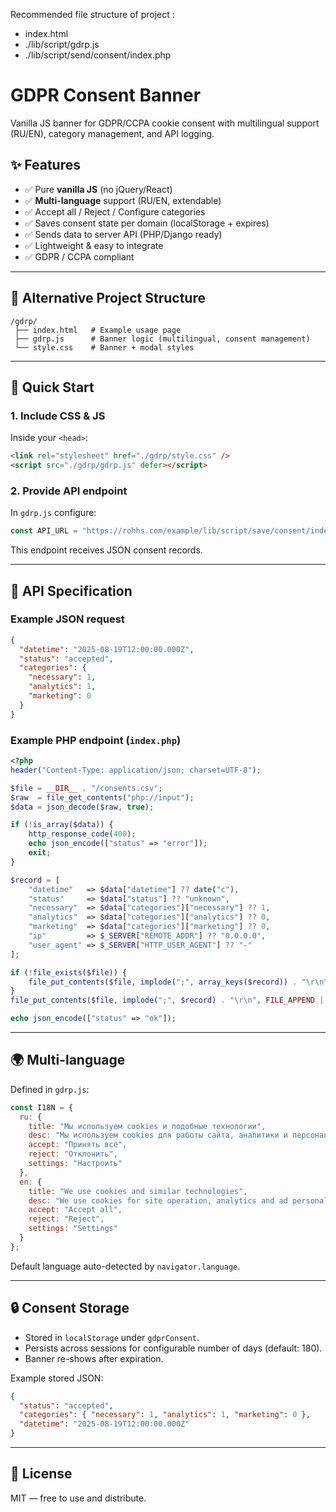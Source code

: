 Recommended file structure of project :

- index.html
- ./lib/script/gdrp.js
- ./lib/script/send/consent/index.php

# GDPR Consent Banner

Vanilla JS banner for GDPR/CCPA cookie consent with multilingual support (RU/EN), category management, and API logging.

## ✨ Features

- ✅ Pure **vanilla JS** (no jQuery/React)  
- ✅ **Multi-language** support (RU/EN, extendable)  
- ✅ Accept all / Reject / Configure categories  
- ✅ Saves consent state per domain (localStorage + expires)  
- ✅ Sends data to server API (PHP/Django ready)  
- ✅ Lightweight & easy to integrate  
- ✅ GDPR / CCPA compliant  

---

## 📂 Alternative Project Structure

```
/gdrp/
 ├── index.html   # Example usage page
 ├── gdrp.js      # Banner logic (multilingual, consent management)
 └── style.css    # Banner + modal styles
```

---

## 🚀 Quick Start

### 1. Include CSS & JS
Inside your `<head>`:

```html
<link rel="stylesheet" href="./gdrp/style.css" />
<script src="./gdrp/gdrp.js" defer></script>
```

### 2. Provide API endpoint

In `gdrp.js` configure:

```js
const API_URL = "https://rohhs.com/example/lib/script/save/consent/index.php";
```

This endpoint receives JSON consent records.

---

## 📝 API Specification

### Example JSON request

```json
{
  "datetime": "2025-08-19T12:00:00.000Z",
  "status": "accepted",
  "categories": {
    "necessary": 1,
    "analytics": 1,
    "marketing": 0
  }
}
```

### Example PHP endpoint (`index.php`)

```php
<?php
header("Content-Type: application/json; charset=UTF-8");

$file = __DIR__ . "/consents.csv";
$raw  = file_get_contents("php://input");
$data = json_decode($raw, true);

if (!is_array($data)) {
    http_response_code(400);
    echo json_encode(["status" => "error"]);
    exit;
}

$record = [
    "datetime"   => $data["datetime"] ?? date("c"),
    "status"     => $data["status"] ?? "unknown",
    "necessary"  => $data["categories"]["necessary"] ?? 1,
    "analytics"  => $data["categories"]["analytics"] ?? 0,
    "marketing"  => $data["categories"]["marketing"] ?? 0,
    "ip"         => $_SERVER["REMOTE_ADDR"] ?? "0.0.0.0",
    "user_agent" => $_SERVER["HTTP_USER_AGENT"] ?? "-"
];

if (!file_exists($file)) {
    file_put_contents($file, implode(";", array_keys($record)) . "\r\n");
}
file_put_contents($file, implode(";", $record) . "\r\n", FILE_APPEND | LOCK_EX);

echo json_encode(["status" => "ok"]);
```

---

## 🌍 Multi-language

Defined in `gdrp.js`:

```js
const I18N = {
  ru: {
    title: "Мы используем cookies и подобные технологии",
    desc: "Мы используем cookies для работы сайта, аналитики и персонализации рекламы.",
    accept: "Принять всё",
    reject: "Отклонить",
    settings: "Настроить"
  },
  en: {
    title: "We use cookies and similar technologies",
    desc: "We use cookies for site operation, analytics and ad personalization.",
    accept: "Accept all",
    reject: "Reject",
    settings: "Settings"
  }
};
```

Default language auto-detected by `navigator.language`.

---

## 🔒 Consent Storage

- Stored in `localStorage` under `gdprConsent`.  
- Persists across sessions for configurable number of days (default: 180).  
- Banner re-shows after expiration.  

Example stored JSON:

```json
{
  "status": "accepted",
  "categories": { "necessary": 1, "analytics": 1, "marketing": 0 },
  "datetime": "2025-08-19T12:00:00.000Z"
}
```

---

## 📜 License

MIT — free to use and distribute.  
